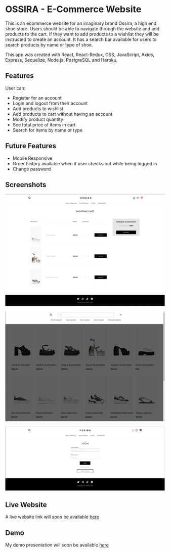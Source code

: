 # OSSIRA - E-Commerce Website

This is an ecommerce website for an imaginary brand Ossira, a high end shoe store. Users should be able to navigate through the website and add products to the cart. If they want to add products to a wishlist they will be instructed to create an account. It has a search bar available for users to search products by name or type of shoe. 

This app was created with React, React-Redux, CSS, JavaScript, Axios, Express, Sequelize, Node.js, PostgreSQL and Heroku.

## Features

User can:

- Register for an account
- Login and logout from their account
- Add products to wishlist
- Add products to cart without having an account
- Modify product quantity
- See total price of items in cart
- Search for items by name or type

## Future Features

- Mobile Responsive
- Order history available when if user checks out while being logged in
- Change password

## Screenshots

![App Screenshot](/src/components/images/ossira-cart-screenshot.png)

![App Screenshot](/src/components/images/ossira-search-screenshot.png)

![App Screenshot](/src/components/images/ossira-login-screenshot.png)

## Live Website

A live website link will soon be available [here]()
    
## Demo

My demo presentation will soon be available [here]()

